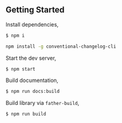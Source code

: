 ## Getting Started

Install dependencies,

```bash
$ npm i
```

```bash
npm install -g conventional-changelog-cli
```

Start the dev server,

```bash
$ npm start
```

Build documentation,

```bash
$ npm run docs:build
```

Build library via `father-build`,

```bash
$ npm run build
```

